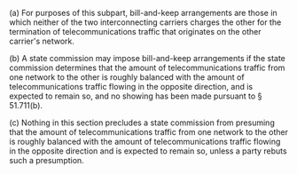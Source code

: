 (a) For purposes of this subpart, bill-and-keep arrangements are those in which neither of the two interconnecting carriers charges the other for the termination of telecommunications traffic that originates on the other carrier's network.

(b) A state commission may impose bill-and-keep arrangements if the state commission determines that the amount of telecommunications traffic from one network to the other is roughly balanced with the amount of telecommunications traffic flowing in the opposite direction, and is expected to remain so, and no showing has been made pursuant to § 51.711(b).

(c) Nothing in this section precludes a state commission from presuming that the amount of telecommunications traffic from one network to the other is roughly balanced with the amount of telecommunications traffic flowing in the opposite direction and is expected to remain so, unless a party rebuts such a presumption.

